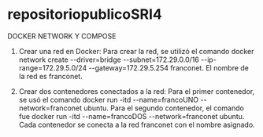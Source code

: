 # repositoriopublicoSRI4
DOCKER NETWORK Y COMPOSE

1. Crear una red en Docker:
Para crear la red, se utilizó el comando docker network create --driver=bridge --subnet=172.29.0.0/16 --ip-range=172.29.5.0/24 --gateway=172.29.5.254 franconet. El nombre de la red es franconet.

2. Crear dos contenedores conectados a la red:
Para el primer contenedor, se usó el comando docker run -itd --name=francoUNO --network=franconet ubuntu. Para el segundo contenedor, el comando fue docker run -itd --name=francoDOS --network=franconet ubuntu. Cada contenedor se conecta a la red franconet con el nombre asignado.
